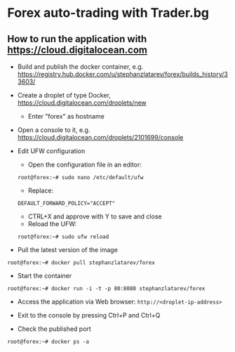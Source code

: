 Forex auto-trading with Trader.bg
=====

How to run the application with https://cloud.digitalocean.com
-----------

* Build and publish the docker container, e.g. https://registry.hub.docker.com/u/stephanzlatarev/forex/builds_history/33603/

* Create a droplet of type Docker, https://cloud.digitalocean.com/droplets/new
  * Enter "forex" as hostname
* Open a console to it, e.g. https://cloud.digitalocean.com/droplets/2101699/console
* Edit UFW configuration
  * Open the configuration file in an editor:
  ~~~
  root@forex:~# sudo nano /etc/default/ufw
  ~~~
  * Replace:
  ~~~
  DEFAULT_FORWARD_POLICY="ACCEPT"
  ~~~
  * CTRL+X and approve with Y to save and close
  * Reload the UFW:
  ~~~
  root@forex:~# sudo ufw reload
  ~~~
* Pull the latest version of the image
~~~
root@forex:~# docker pull stephanzlatarev/forex
~~~
* Start the container
~~~
root@forex:~# docker run -i -t -p 80:8080 stephanzlatarev/forex
~~~
* Access the application via Web browser: `http://<droplet-ip-address>`

* Exit to the console by pressing Ctrl+P and Ctrl+Q
* Check the published port
~~~
root@forex:~# docker ps -a
~~~
